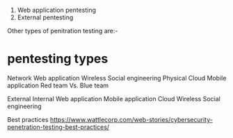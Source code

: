 1)  Web application pentesting
2) External pentesting 


Other types of penitration testing are:-

# pentesting types 

Network
Web application
Wireless
Social engineering
Physical
Cloud
Mobile application
Red team Vs. Blue team



External
Internal
Web application
Mobile application
Cloud
Wireless
Social engineering 


Best practices 
https://www.wattlecorp.com/web-stories/cybersecurity-penetration-testing-best-practices/